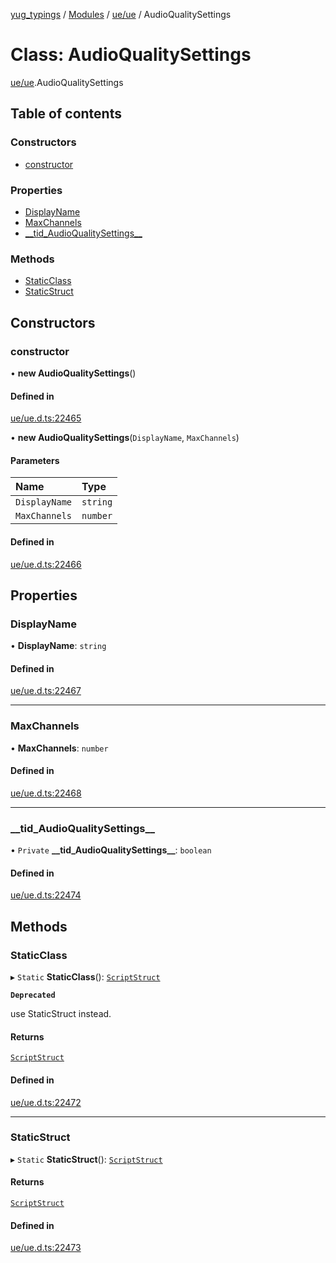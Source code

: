 [yug_typings](../README.md) / [Modules](../modules.md) / [ue/ue](../modules/ue_ue.md) / AudioQualitySettings

# Class: AudioQualitySettings

[ue/ue](../modules/ue_ue.md).AudioQualitySettings

## Table of contents

### Constructors

- [constructor](ue_ue.AudioQualitySettings.md#constructor)

### Properties

- [DisplayName](ue_ue.AudioQualitySettings.md#displayname)
- [MaxChannels](ue_ue.AudioQualitySettings.md#maxchannels)
- [\_\_tid\_AudioQualitySettings\_\_](ue_ue.AudioQualitySettings.md#__tid_audioqualitysettings__)

### Methods

- [StaticClass](ue_ue.AudioQualitySettings.md#staticclass)
- [StaticStruct](ue_ue.AudioQualitySettings.md#staticstruct)

## Constructors

### constructor

• **new AudioQualitySettings**()

#### Defined in

[ue/ue.d.ts:22465](https://github.com/YugMetaverse/yug_typings/blob/b7d9b19/ue/ue.d.ts#L22465)

• **new AudioQualitySettings**(`DisplayName`, `MaxChannels`)

#### Parameters

| Name | Type |
| :------ | :------ |
| `DisplayName` | `string` |
| `MaxChannels` | `number` |

#### Defined in

[ue/ue.d.ts:22466](https://github.com/YugMetaverse/yug_typings/blob/b7d9b19/ue/ue.d.ts#L22466)

## Properties

### DisplayName

• **DisplayName**: `string`

#### Defined in

[ue/ue.d.ts:22467](https://github.com/YugMetaverse/yug_typings/blob/b7d9b19/ue/ue.d.ts#L22467)

___

### MaxChannels

• **MaxChannels**: `number`

#### Defined in

[ue/ue.d.ts:22468](https://github.com/YugMetaverse/yug_typings/blob/b7d9b19/ue/ue.d.ts#L22468)

___

### \_\_tid\_AudioQualitySettings\_\_

• `Private` **\_\_tid\_AudioQualitySettings\_\_**: `boolean`

#### Defined in

[ue/ue.d.ts:22474](https://github.com/YugMetaverse/yug_typings/blob/b7d9b19/ue/ue.d.ts#L22474)

## Methods

### StaticClass

▸ `Static` **StaticClass**(): [`ScriptStruct`](ue_ue.ScriptStruct.md)

**`Deprecated`**

use StaticStruct instead.

#### Returns

[`ScriptStruct`](ue_ue.ScriptStruct.md)

#### Defined in

[ue/ue.d.ts:22472](https://github.com/YugMetaverse/yug_typings/blob/b7d9b19/ue/ue.d.ts#L22472)

___

### StaticStruct

▸ `Static` **StaticStruct**(): [`ScriptStruct`](ue_ue.ScriptStruct.md)

#### Returns

[`ScriptStruct`](ue_ue.ScriptStruct.md)

#### Defined in

[ue/ue.d.ts:22473](https://github.com/YugMetaverse/yug_typings/blob/b7d9b19/ue/ue.d.ts#L22473)
